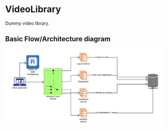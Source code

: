 # VideoLibrary
Dummy video library.
## Basic Flow/Architecture diagram
![](images/basic_diagram_2.png)


